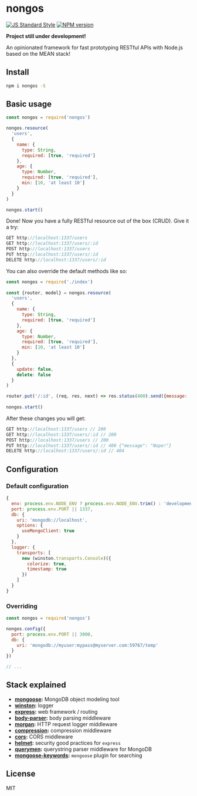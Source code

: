 # nongos

[![JS Standard Style][standard-image]][standard-url]
[![NPM version][npm-image]][npm-url]

**Project still under development!**

An opinionated framework for fast prototyping RESTful APIs with Node.js based on the MEAN stack!

## Install

```sh
npm i nongos -S
```

## Basic usage

```js
const nongos = require('nongos')

nongos.resource(
  'users',
  {
    name: {
      type: String,
      required: [true, 'required']
    },
    age: {
      type: Number,
      required: [true, 'required'],
      min: [10, 'at least 10']
    }
  }
)

nongos.start()
```

Done! Now you have a fully RESTful resource out of the box (CRUD). Give it a try:

```js
GET http://localhost:1337/users
GET http://localhost:1337/users/:id
POST http://localhost:1337/users
PUT http://localhost:1337/users/:id
DELETE http://localhost:1337/users/:id
```

You can also override the default methods like so:

```js
const nongos = require('./index')
 
const {router, model} = nongos.resource(
  'users',
  {
    name: {
      type: String,
      required: [true, 'required']
    },
    age: {
      type: Number,
      required: [true, 'required'],
      min: [10, 'at least 10']
    }
  },
  {
    update: false,
    delete: false
  }
)

router.put('/:id', (req, res, next) => res.status(400).send({message: 'Nope!'}))
 
nongos.start()
```

After these changes you will get:

```js
GET http://localhost:1337/users // 200
GET http://localhost:1337/users/:id // 200
POST http://localhost:1337/users // 200
PUT http://localhost:1337/users/:id // 400 {"message": "Nope!"}
DELETE http://localhost:1337/users/:id // 404
```

## Configuration

### Default configuration

```js
{
  env: process.env.NODE_ENV ? process.env.NODE_ENV.trim() : 'development',
  port: process.env.PORT || 1337,
  db: {
    uri: 'mongodb://localhost',
    options: {
      useMongoClient: true
    }
  },
  logger: {
    transports: [
      new (winston.transports.Console)({
        colorize: true,
        timestamp: true
      })
    ]
  }
}
```

### Overriding

```js
const nongos = require('nongos')

nongos.config({
  port: process.env.PORT || 3000,
  db: {
    uri: 'mongodb://myuser:mypass@myserver.com:59767/temp'
  }
})

// ...
```

## Stack explained

* **[mongoose](https://github.com/Automattic/mongoose):** MongoDB object modeling tool
* **[winston](https://github.com/winstonjs/winston):** logger
* **[express](https://github.com/expressjs/express):** web framework / routing
* **[body-parser](https://github.com/expressjs/body-parser):** body parsing middleware
* **[morgan](https://github.com/expressjs/morgan):** HTTP request logger middleware
* **[compression](https://github.com/expressjs/compression):** compression middleware
* **[cors](https://github.com/expressjs/cors):** CORS middleware
* **[helmet](https://github.com/helmetjs/helmet):** security good practices for `express`
* **[querymen](https://github.com/diegohaz/querymen):** querystring parser middleware for MongoDB
* **[mongoose-keywords](https://github.com/diegohaz/mongoose-keywords):** `mongoose` plugin for searching

## License

MIT

[standard-url]: http://standardjs.com
[standard-image]: https://img.shields.io/badge/code%20style-standard-brightgreen.svg

[npm-url]: https://npmjs.org/package/nongos
[npm-image]: https://img.shields.io/npm/v/nongos.svg?style=flat-square
